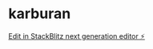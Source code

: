# karburan

[Edit in StackBlitz next generation editor ⚡️](https://stackblitz.com/~/github.com/fidelensadi/karburan)